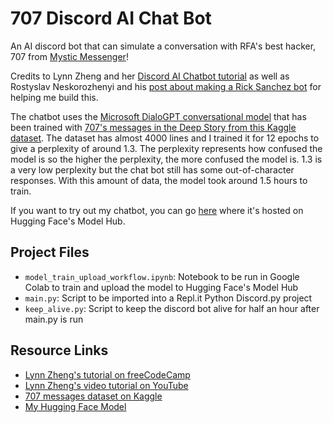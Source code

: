 # 707 Discord AI Chat Bot

An AI discord bot that can simulate a conversation with RFA's best hacker, 707 from [Mystic Messenger](https://en.wikipedia.org/wiki/Mystic_Messenger)!

Credits to Lynn Zheng and her [Discord AI Chatbot tutorial](https://www.freecodecamp.org/news/discord-ai-chatbot/) as well as Rostyslav Neskorozhenyi and his [post about making a Rick Sanchez bot](https://towardsdatascience.com/make-your-own-rick-sanchez-bot-with-transformers-and-dialogpt-fine-tuning-f85e6d1f4e30) for helping me build this.

The chatbot uses the [Microsoft DialoGPT conversational model](https://huggingface.co/microsoft/DialoGPT-medium) that has been trained with [707's messages in the Deep Story from this Kaggle dataset](https://www.kaggle.com/datasets/pineapplesoup/707-messages). The dataset has almost 4000 lines and I trained it for 12 epochs to give a perplexity of around 1.3. The perplexity represents how confused the model is so the higher the perplexity, the more confused the model is. 1.3 is a very low perplexity but the chat bot still has some out-of-character responses. With this amount of data, the model took around 1.5 hours to train.

If you want to try out my chatbot, you can go [here](https://huggingface.co/sophiadt/DialoGPT-medium-707?text=Hi%21+I%27m+MC%7E) where it's hosted on Hugging Face's Model Hub.

## Project Files

* `model_train_upload_workflow.ipynb`: Notebook to be run in Google Colab to train and upload the model to Hugging Face's Model Hub
* `main.py`: Script to be imported into a Repl.it Python Discord.py project
* `keep_alive.py`: Script to keep the discord bot alive for half an hour after main.py is run

## Resource Links
* [Lynn Zheng's tutorial on freeCodeCamp](https://www.freecodecamp.org/news/discord-ai-chatbot/)
* [Lynn Zheng's video tutorial on YouTube](https://youtu.be/UBwvFuTC1ZE)
* [707 messages dataset on Kaggle](https://www.kaggle.com/datasets/pineapplesoup/707-messages)
* [My Hugging Face Model](https://huggingface.co/sophiadt/DialoGPT-medium-707)
